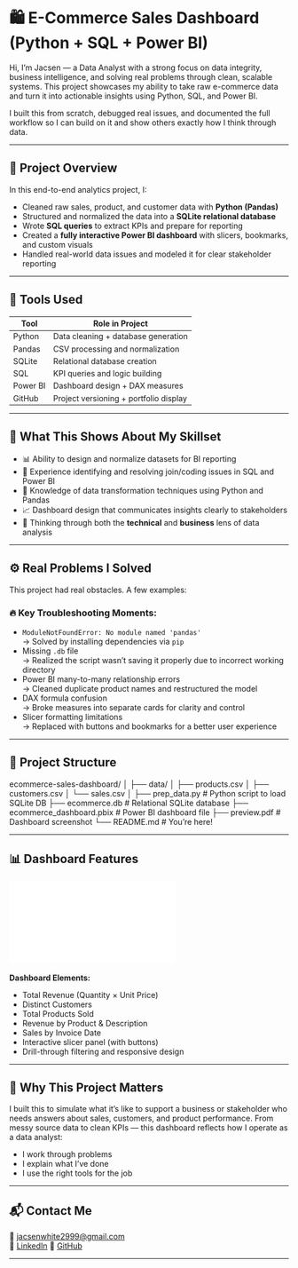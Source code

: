 # 🛍️ E-Commerce Sales Dashboard (Python + SQL + Power BI)

Hi, I’m Jacsen — a Data Analyst with a strong focus on data integrity, business intelligence, and solving real problems through clean, scalable systems. This project showcases my ability to take raw e-commerce data and turn it into actionable insights using Python, SQL, and Power BI.

I built this from scratch, debugged real issues, and documented the full workflow so I can build on it and show others exactly how I think through data.

---

## 🚀 Project Overview

In this end-to-end analytics project, I:

- Cleaned raw sales, product, and customer data with **Python (Pandas)**
- Structured and normalized the data into a **SQLite relational database**
- Wrote **SQL queries** to extract KPIs and prepare for reporting
- Created a **fully interactive Power BI dashboard** with slicers, bookmarks, and custom visuals
- Handled real-world data issues and modeled it for clear stakeholder reporting

---

## 🔧 Tools Used

| Tool       | Role in Project                        |
|------------|----------------------------------------|
| Python     | Data cleaning + database generation    |
| Pandas     | CSV processing and normalization       |
| SQLite     | Relational database creation           |
| SQL        | KPI queries and logic building         |
| Power BI   | Dashboard design + DAX measures        |
| GitHub     | Project versioning + portfolio display |

---

## 🧠 What This Shows About My Skillset

- 📊 Ability to design and normalize datasets for BI reporting
- 🔎 Experience identifying and resolving join/coding issues in SQL and Power BI
- 🧹 Knowledge of data transformation techniques using Python and Pandas
- 📈 Dashboard design that communicates insights clearly to stakeholders
- 🧠 Thinking through both the **technical** and **business** lens of data analysis

---

## ⚙️ Real Problems I Solved

This project had real obstacles. A few examples:

### 🔥 Key Troubleshooting Moments:
- `ModuleNotFoundError: No module named 'pandas'`  
  → Solved by installing dependencies via `pip`
- Missing `.db` file  
  → Realized the script wasn’t saving it properly due to incorrect working directory
- Power BI many-to-many relationship errors  
  → Cleaned duplicate product names and restructured the model
- DAX formula confusion  
  → Broke measures into separate cards for clarity and control
- Slicer formatting limitations  
  → Replaced with buttons and bookmarks for a better user experience

---

## 📂 Project Structure
ecommerce-sales-dashboard/
│
├── data/
│ ├── products.csv
│ ├── customers.csv
│ └── sales.csv
│
├── prep_data.py # Python script to load SQLite DB
├── ecommerce.db # Relational SQLite database
├── ecommerce_dashboard.pbix # Power BI dashboard file
├── preview.pdf # Dashboard screenshot
└── README.md # You’re here!

---

## 📊 Dashboard Features

![preview](preview.pdf)

**Dashboard Elements:**
- Total Revenue (Quantity × Unit Price)
- Distinct Customers
- Total Products Sold
- Revenue by Product & Description
- Sales by Invoice Date
- Interactive slicer panel (with buttons)
- Drill-through filtering and responsive design

---

## 💼 Why This Project Matters

I built this to simulate what it’s like to support a business or stakeholder who needs answers about sales, customers, and product performance. From messy source data to clean KPIs — this dashboard reflects how I operate as a data analyst:

- I work through problems
- I explain what I’ve done
- I use the right tools for the job

---



## 📬 Contact Me

📧 jacsenwhite2999@gmail.com  
💼 [LinkedIn](https://www.linkedin.com/in/jacsen-white-b46496275) 
📁 [GitHub](https://github.com/JacsenW)   

---

